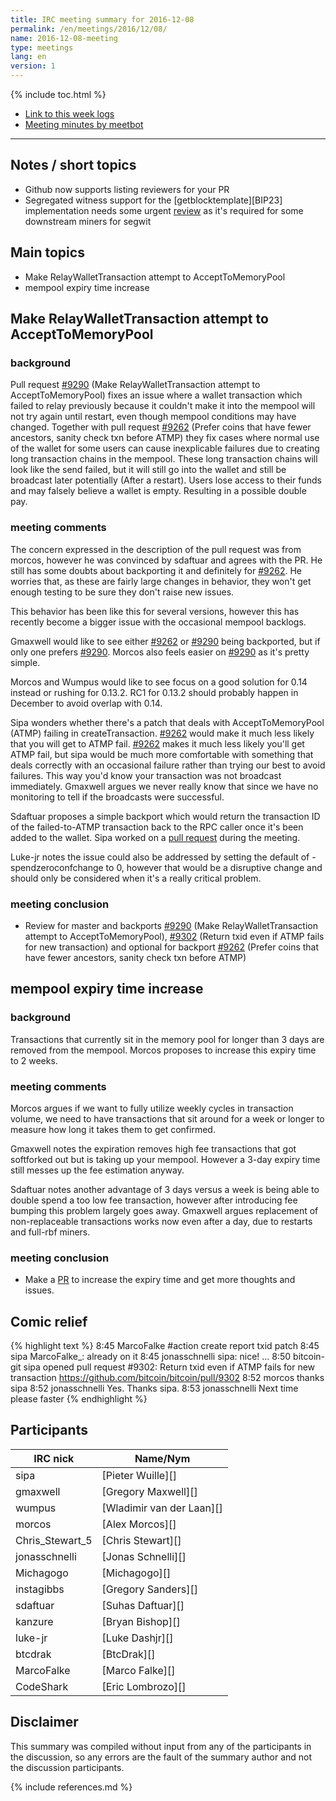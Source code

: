 ```yaml
---
title: IRC meeting summary for 2016-12-08
permalink: /en/meetings/2016/12/08/
name: 2016-12-08-meeting
type: meetings
lang: en
version: 1
---
```

{% include toc.html %}
 
- [Link to this week logs](https://botbot.me/freenode/bitcoin-core-dev/2016-12-08/?msg=77680236&page=2)
- [Meeting minutes by meetbot](http://www.erisian.com.au/meetbot/bitcoin-core-dev/2016/bitcoin-core-dev.2016-12-08-19.00.html)
 
---

## Notes / short topics

- Github now supports listing reviewers for your PR
- Segregated witness support for the [getblocktemplate][BIP23] implementation needs some urgent [review](https://github.com/bitcoin/libblkmaker/pull/6) as it's required for some downstream miners for segwit

## Main topics
 
- Make RelayWalletTransaction attempt to AcceptToMemoryPool
- mempool expiry time increase

## Make RelayWalletTransaction attempt to AcceptToMemoryPool

### background

Pull request [#9290][] (Make RelayWalletTransaction attempt to AcceptToMemoryPool) fixes an issue where a wallet transaction which failed to relay previously because it couldn't make it into the mempool will not try again until  restart, even though mempool conditions may have changed. Together with pull request [#9262][] (Prefer coins that have fewer ancestors, sanity check txn before ATMP) they fix cases where normal use of the wallet for some users can cause inexplicable failures due to creating long transaction chains in the mempool. These long transaction chains will look like the send failed, but it will still go into the wallet and still be broadcast later potentially (After a restart). Users lose access to their funds and may falsely believe a wallet is empty. Resulting in a possible double pay.

### meeting comments

The concern expressed in the description of the pull request was from morcos, however he was convinced by sdaftuar and agrees with the PR. He still has some doubts about backporting it and definitely for [#9262][]. He worries that, as these are fairly large changes in behavior, they won't get enough testing to be sure they don't raise new issues.

This behavior has been like this for several versions, however this has recently become a bigger issue with the occasional mempool backlogs.

Gmaxwell would like to see either [#9262][] or [#9290][] being backported, but if only one prefers [#9290][]. Morcos also feels easier on [#9290][] as it's pretty simple.

Morcos and Wumpus would like to see focus on a good solution for 0.14 instead or rushing for 0.13.2. RC1 for 0.13.2 should probably happen in December to avoid overlap with 0.14.

Sipa wonders whether there's a patch that deals with AcceptToMemoryPool (ATMP) failing in createTransaction. [#9262][] would make it much less likely that you will get to ATMP fail. [#9262][] makes it much less likely you'll get ATMP fail, but sipa would be much more comfortable with something that deals correctly with an occasional failure rather than trying our best to avoid failures. This way you'd know your transaction was not broadcast immediately. Gmaxwell argues we never really know that since we have no monitoring to tell if the broadcasts were successful.

Sdaftuar proposes a simple backport which would return the transaction ID of the failed-to-ATMP transaction back to the RPC caller once it's been added to the wallet. Sipa worked on a [pull request][#9302] during the meeting.

Luke-jr notes the issue could also be addressed by setting the default of -spendzeroconfchange to 0, however that would be a disruptive change and should only be considered when it's a really critical problem.

### meeting conclusion

- Review for master and backports [#9290][] (Make RelayWalletTransaction attempt to AcceptToMemoryPool), [#9302][] (Return txid even if ATMP fails for new transaction) and optional for backport [#9262][] (Prefer coins that have fewer ancestors, sanity check txn before ATMP)

## mempool expiry time increase

### background

Transactions that currently sit in the memory pool for longer than 3 days are removed from the mempool. Morcos proposes to increase this expiry time to 2 weeks.

### meeting comments

Morcos argues if we want to fully utilize weekly cycles in transaction volume, we need to have transactions that sit around for a week or longer to measure how long it takes them to get confirmed.

Gmaxwell notes the expiration removes high fee transactions that got softforked out but is taking up your mempool. However a 3-day expiry time still messes up the fee estimation anyway.

Sdaftuar notes another advantage of 3 days versus a week is being able to double spend a too low fee transaction, however after introducing fee bumping this problem largely goes away. Gmaxwell argues replacement of non-replaceable transactions works now even after a day, due to restarts and full-rbf miners.

### meeting conclusion

- Make a [PR][#9312] to increase the expiry time and get more thoughts and issues.

## Comic relief

{% highlight text %}
8:45  MarcoFalke      #action create report txid patch
8:45  sipa            MarcoFalke_: already on it
8:45 jonasschnelli    sipa: nice!
...
8:50 bitcoin-git      sipa opened pull request #9302: Return txid even if ATMP fails for new transaction https://github.com/bitcoin/bitcoin/pull/9302
8:52 morcos           thanks sipa
8:52 jonasschnelli    Yes. Thanks sipa.
8:53 jonasschnelli    Next time please faster
{% endhighlight %}

## Participants
 
| IRC nick        | Name/Nym                  |
|-----------------|---------------------------|
| sipa            | [Pieter Wuille][]         |
| gmaxwell        | [Gregory Maxwell][]       |
| wumpus          | [Wladimir van der Laan][] |
| morcos          | [Alex Morcos][]           |
| Chris_Stewart_5 | [Chris Stewart][]         |
| jonasschnelli   | [Jonas Schnelli][]        |
| Michagogo       | [Michagogo][]             |
| instagibbs      | [Gregory Sanders][]       |
| sdaftuar        | [Suhas Daftuar][]         |
| kanzure         | [Bryan Bishop][]          |
| luke-jr         | [Luke Dashjr][]           |
| btcdrak         | [BtcDrak][]               |
| MarcoFalke      | [Marco Falke][]           |
| CodeShark       | [Eric Lombrozo][]         |

## Disclaimer
 
This summary was compiled without input from any of the participants in the discussion, so any errors are the fault of the summary author and not the discussion participants.

[#9290]: https://github.com/bitcoin/bitcoin/pull/9290
[#9262]: https://github.com/bitcoin/bitcoin/pull/9262
[#9302]: https://github.com/bitcoin/bitcoin/pull/9302
[#9312]: https://github.com/bitcoin/bitcoin/pull/9312

{% include references.md %}

